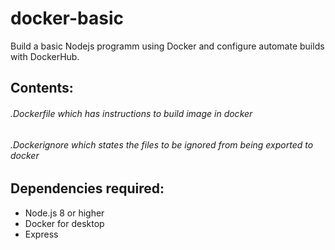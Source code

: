 # docker-basic
Build a basic Nodejs programm using Docker and configure automate builds with DockerHub.
## Contents:
###### .Dockerfile  which has instructions to build image in docker
###### .Dockerignore which states the files to be ignored from being exported to docker
## Dependencies required:
* Node.js 8 or higher
* Docker for desktop
* Express

